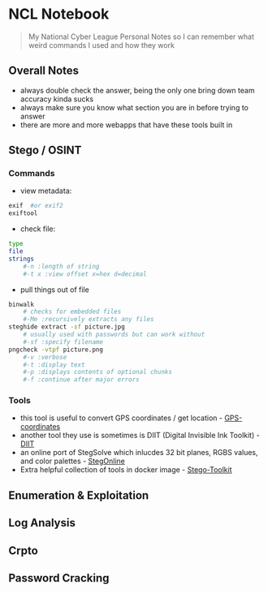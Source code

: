 # NCL Notebook
> My National Cyber League Personal Notes so I can remember what weird commands I used and how they work

## Overall Notes
- always double check the answer, being the only one bring down team accuracy kinda sucks
- always make sure you know what section you are in before trying to answer
- there are more and more webapps that have these tools built in


## Stego / OSINT
### Commands
- view metadata:
```bash
exif  #or exif2
exiftool
```
- check file:
```bash
type
file
strings 
	#-n :length of string
	#-t x :view offset x=hex d=decimal
```
- pull things out of file
```bash
binwalk 
	# checks for embedded files
	#-Me :recursively extracts any files
steghide extract -sf picture.jpg
	# usually used with passwords but can work without
	#-sf :specify filename
pngcheck -vtpf picture.png
	#-v :verbose
	#-t :display text
	#-p :displays contents of optional chunks
	#-f :continue after major errors

```
### Tools
- this tool is useful to convert GPS coordinates / get location - [GPS-coordinates](https://www.gps-coordinates.net)
- another tool they use is sometimes is DIIT (Digital Invisible Ink Toolkit) - [DIIT](http://diit.sourceforge.net/)
- an online port of StegSolve which inlucdes 32 bit planes, RGBS values, and color palettes - [StegOnline](https://stegonline.georgeom.net/upload)
- Extra helpful collection of tools in docker image - [Stego-Toolkit](https://www.kitploit.com/2018/06/stego-toolkit-collection-of.html)

## Enumeration & Exploitation

## Log Analysis 

## Crpto 

## Password Cracking

